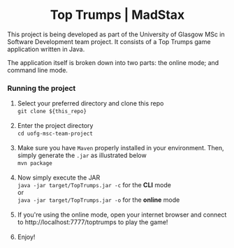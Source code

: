 <h1 align="center">Top Trumps | MadStax</h1> 

This project is being developed as part of the University of Glasgow MSc in Software Development team project. It consists of a Top Trumps game application written in Java.

The application itself is broken down into two parts: the online mode; and command line mode. 

### Running the project

1. Select your preferred directory and clone this repo <br> 
    ```git clone ${this_repo}```<br><br>
2. Enter the project directory<br>
```cd uofg-msc-team-project```<br><br>
3. Make sure you have ```Maven``` properly installed in your environment. Then, simply generate the ```.jar``` as illustrated below<br> 
```mvn package```<br><br>
4. Now simply execute the JAR<br>
```java -jar target/TopTrumps.jar -c``` for the **CLI** mode<br>
or<br>
```java -jar target/TopTrumps.jar -o``` for the **online** mode<br><br>
5. If you're using the online mode, open your internet browser and connect to http://localhost:7777/toptrumps to play the game!<br><br>
6. Enjoy! 




 
